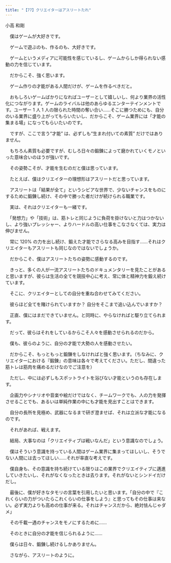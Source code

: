 ```yaml
---
title: "【77】クリエイターはアスリートたれ"
---
```



小高 和剛


　僕はゲームが大好きです。

　ゲームで遊ぶのも、作るのも、大好きです。

　ゲームというメディアに可能性を感じているし、ゲームからしか得られない感動の力を信じています。

　だからこそ、強く思います。

　ゲーム作りの才能がある人間だけが、ゲームを作るべきだと。

　おもしろいゲームばかりになればユーザーとして嬉しいし、何より業界の活性化につながります。ゲームのライバルは他のあらゆるエンターテインメントです。ユーザー 1 人 1 人の限られた時間の奪い合い……そこに勝つためにも、自分のいる業界に盛り上がってもらいたいし、だからこそ、ゲーム業界には「才能の集まる場」になってもらいたいのです。

　ですが、ここで言う“才能” は、必ずしも“生まれ付いての素質” だけではありません。

　もちろん素質も必要ですが、むしろ日々の鍛錬によって磨かれていくモノといった意味合いのほうが強いです。

　その姿勢こそが、才能を生むのだと僕は思っています。

　たとえば、僕はクリエイターの理想形はアスリートだと思っています。

　アスリートは「結果が全て」というシビアな世界で、少ないチャンスをものにするために鍛錬し続け、その中で勝った者だけが続けられる職業です。

　実は、それはクリエイターも一緒です。

　「発想力」や「技術」は、筋トレと同じように負荷を掛けないと力はつかないし、より強いプレッシャー、よりハードルの高い仕事をこなさなくては、実力は伸びません。

　常に 120% の力を出し続け、鍛えた才能でさらなる高みを目指す……それはクリエイターもアスリートも同じなのではないでしょうか。

　だからこそ、僕はアスリートたちの姿勢に感動するのです。

　きっと、多くの人が一流アスリートたちのドキュメンタリーを見たことがあると思いますが、彼らは生活の全てを競技中心に考え、常に体と精神力を鍛え続けています。

　そこに、クリエイターとしての自分を重ね合わせてみてください。

　彼らほど全てを賭けられていますか？ 自分をそこまで追い込んでいますか？

　正直、僕にはまだできていません。と同時に、やらなければと駆り立てられます。

　だって、彼らはそれをしているからこそ人々を感動させられるのだから。

　僕も、彼らのように、自分の才能で大勢の人を感動させたい。

　だからこそ、もっともっと鍛錬をしなければと強く思います。（ちなみに、クリエイターにおける『鍛錬』の意味は各々で考えてください。ただし、間違った筋トレは筋肉を痛めるだけなのでご注意を）

　ただし、中には必ずしもスポットライトを浴びない才能というのも存在します。

　企画力やシナリオや音楽や絵だけではなく、チームワークでも、人の力を発揮させることでも、あるいは単純作業の中にも才能を見出すことはできます。

　自分の長所を見極め、武器になるまで研ぎ澄ませば、それは立派な才能になるのです。

　それがあれば、戦えます。

　結局、大事なのは「クリエイティブは戦いなんだ」という意識なのでしょう。

　僕はそういう意識を持っている人間はゲーム業界に集まってほしいし、そうでない人間には去ってほしい……それが率直な考えです。

　僕自身も、その意識を持ち続けている限りはこの業界でクリエイティブに邁進していきたいし、それがなくなったときは去ります。それがないとシンドイだけだし。

　最後に、僕が好きなタモリの言葉を引用したいと思います。「自分の中で『これくらいの力がついたらこれくらいの仕事をしよう』と思ってもその仕事は来ない。必ず実力よりも高めの仕事が来る。それはチャンスだから、絶対怯んじゃダメ」

　その千載一遇のチャンスをモノにするために……

　そのときに自分の才能を信じられるように……

　僕らは日々、鍛錬し続けるしかありません。

　さながら、アスリートのように。
